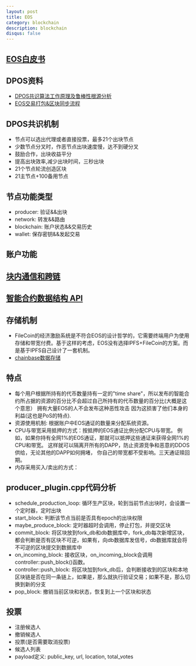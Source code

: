 ```yaml
---
layout: post
title: EOS
category: blockchain
description: blockchain
disqus: false
---
```


## [EOS白皮书](https://github.com/EOSIO/Documentation/blob/master/zh-CN/TechnicalWhitePaper.md)


## DPOS资料
* [DPOS共识算法工作原理及鲁棒性根源分析](https://www.eos.top/?/article/27)
* [EOS交易打包&区块同步流程](https://mp.weixin.qq.com/s/AhginF8XKkdQRP4WVm-1JA)


## DPOS共识机制
* 节点可以选出代理或者直接投票，最多21个出块节点
* 少数节点分叉时，作恶节点出块速度慢，达不到硬分叉
* 鼓励合作，出块收益平分
* 提高出块效率,减少出块时间，三秒出块
* 21个节点轮流创造区块
* 21主节点+100备用节点


## 节点功能类型
* producer: 验证&&出块
* network: 转发&&路由
* blockchain: 账户状态&&交易历史
* wallet: 保存密钥&&发起交易


## 账户功能


## [块内通信和跨链](http://oraclechain.io/files/eos-3.pdf)


## [智能合约数据结构 API](http://oraclechain.io/files/eos-4.pdf)


## 存储机制
* FileCoin的经济激励系统是不符合EOS的设计哲学的，它需要终端用户为使用存储和带宽付费。基于这样的考虑，EOS没有选择IPFS+FileCoin的方案。而是基于IPFS自己设计了一套机制。
* [chainbase数据存储](https://lrita.github.io/2018/03/22/steemd-source-2/)


## 特点
* 每个用户根据所持有的代币数量持有一定的"time share"，所以发布的智能合约所占据的资源的百分比不会超过自己所持有的代币数量的百分比(大概是这个意思） 拥有大量EOS的人不会发布这种恶性攻击 因为这损害了他们本身的利益(这也是PoS的特点). 
* 资源使用机制: 根据账户中EOS通证的数量来分配系统资源。
* CPU与带宽采用抵押的方式：按抵押的EOS通证比例分配CPU与带宽。 例如，如果你持有全网1%的EOS通证，那就可以抵押这些通证来获得全网1%的CPU和带宽。 这样就可以隔离开所有的DAPP，防止资源竞争和恶意的DDOS供给，无论其他的DAPP如何拥堵， 你自己的带宽都不受影响。三天通证赎回期。
* 内存采用买入/卖出的方式：


## producer_plugin.cpp代码分析
* schedule_production_loop: 循环生产区块，轮到当前节点出块时，会设置一个定时器，定时出块
* start_block: 判断该节点当前是否具有epoch的出块权限
* maybe_produce_block: 定时器超时会调用，停止打包，并提交区块
* commit_block: 将区块放到fork_db和db数据库中，fork_db每次新增区块，都会判断是否有区块不可逆，如果有，向db数据库发信号，db数据库就会将不可逆的区块提交到数据库中
* on_incoming_block: 接收区块，on_incoming_block会调用controller::push_block()函数。
* controller::push_block: 将区块加到fork_db后，会判断接收到的区块和本地区块链是否在同一条链上，如果是，那么就执行验证交易；如果不是，那么切换到新的分支
* pop_block: 撤销当前区块和状态，恢复到上一个区块和状态


## 投票
* 注册候选人
* 撤销候选人
* 投票(是否需要取消投票)
* 候选人列表
* payload定义: public_key, url, location, total_votes


